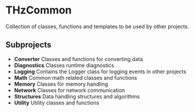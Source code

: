 # THzCommon
Collection of classes, functions and templates to be used by other projects.

Subprojects
-----------
- __Converter__ Classes and functions for converting data
- __Diagnostics__ Classes runtime diagnostics
- __Logging__ Contains the Logger class for logging events in other projects
- __Math__ Common math related classes and functions
- __Memory__ Classes for memory handling
- __Network__ Classes for network communication
- __Structures__ Data handling structures and algorithms
- __Utility__ Utility classes and functions
